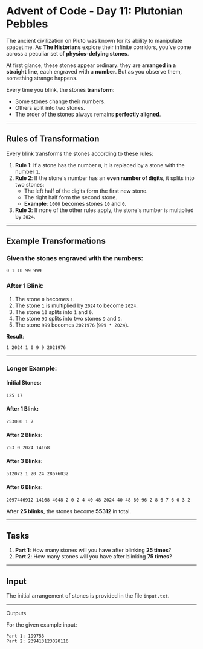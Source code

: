 # Advent of Code - Day 11: Plutonian Pebbles

The ancient civilization on Pluto was known for its ability to manipulate spacetime. As **The Historians** explore their infinite corridors, you've come across a peculiar set of **physics-defying stones**.

At first glance, these stones appear ordinary: they are **arranged in a straight line**, each engraved with a **number**. But as you observe them, something strange happens.

Every time you blink, the stones **transform**:

- Some stones change their numbers.
- Others split into two stones.
- The order of the stones always remains **perfectly aligned**.

---

## Rules of Transformation

Every blink transforms the stones according to these rules:

1. **Rule 1**: If a stone has the number `0`, it is replaced by a stone with the number `1`.
2. **Rule 2**: If the stone's number has an **even number of digits**, it splits into two stones:
   - The left half of the digits form the first new stone.
   - The right half form the second stone.
   - **Example**: `1000` becomes stones `10` and `0`.
3. **Rule 3**: If none of the other rules apply, the stone's number is multiplied by `2024`.

---

## Example Transformations

### Given the stones engraved with the numbers:

```
0 1 10 99 999
```


### After 1 Blink:

1. The stone `0` becomes `1`.
2. The stone `1` is multiplied by `2024` to become `2024`.
3. The stone `10` splits into `1` and `0`.
4. The stone `99` splits into two stones `9` and `9`.
5. The stone `999` becomes `2021976` (`999 * 2024`).

**Result**:

```
1 2024 1 0 9 9 2021976
```


---

### Longer Example:

#### Initial Stones:

```
125 17
```


#### After 1 Blink:

```
253000 1 7
```


#### After 2 Blinks:

```
253 0 2024 14168
```

#### After 3 Blinks:
```
512072 1 20 24 28676032
```

#### After 6 Blinks:
```
2097446912 14168 4048 2 0 2 4 40 48 2024 40 48 80 96 2 8 6 7 6 0 3 2
```

After **25 blinks**, the stones become **55312** in total.

---

## Tasks

1. **Part 1**: How many stones will you have after blinking **25 times**?
2. **Part 2**: How many stones will you have after blinking **75 times**?

---

## Input

The initial arrangement of stones is provided in the file `input.txt`.

---
Outputs

For the given example input:

    Part 1: 199753
    Part 2: 239413123020116